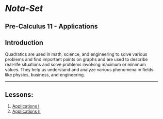 # ***Nota-Set***
## Pre-Calculus 11 - Applications
## **Introduction**

Quadratics are used in math, science, and engineering to solve various problems and find important points on graphs and are used to describe real-life situations and solve problems involving maximum or minimum values. They help us understand and analyze various phenomena in fields like physics, business, and engineering.

---

## **Lessons**:

1. [Applications I](../../Notes/PC11/Quadratics/Applications/Lesson%201%20(Applications%20Part%201).html)
2. [Applications II](../../Notes/PC11/Quadratics/Applications/Lesson%202%20(Applications%20Part%202).html)
